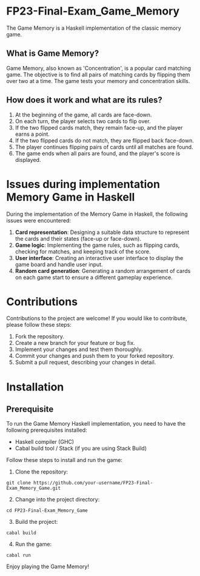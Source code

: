 # FP23-Final-Exam_Game_Memory

The Game Memory is a Haskell implementation of the classic memory game.

## What is Game Memory?

Game Memory, also known as 'Concentration', is a popular card matching game. The objective is to find all pairs of matching cards by flipping them over two at a time. The game tests your memory and concentration skills.

## How does it work and what are its rules?

1. At the beginning of the game, all cards are face-down.
2. On each turn, the player selects two cards to flip over.
3. If the two flipped cards match, they remain face-up, and the player earns a point.
4. If the two flipped cards do not match, they are flipped back face-down.
5. The player continues flipping pairs of cards until all matches are found.
6. The game ends when all pairs are found, and the player's score is displayed.

# Issues during implementation Memory Game in Haskell

During the implementation of the Memory Game in Haskell, the following issues were encountered:

1. **Card representation**: Designing a suitable data structure to represent the cards and their states (face-up or face-down).
2. **Game logic**: Implementing the game rules, such as flipping cards, checking for matches, and keeping track of the score.
3. **User interface**: Creating an interactive user interface to display the game board and handle user input.
4. **Random card generation**: Generating a random arrangement of cards on each game start to ensure a different gameplay experience.

# Contributions

Contributions to the project are welcome! If you would like to contribute, please follow these steps:

1. Fork the repository.
2. Create a new branch for your feature or bug fix.
3. Implement your changes and test them thoroughly.
4. Commit your changes and push them to your forked repository.
5. Submit a pull request, describing your changes in detail.

# Installation

## Prerequisite

To run the Game Memory Haskell implementation, you need to have the following prerequisites installed:

- Haskell compiler (GHC)
- Cabal build tool / Stack (if you are using Stack Build)

Follow these steps to install and run the game:

1. Clone the repository:

```
git clone https://github.com/your-username/FP23-Final-Exam_Memory_Game.git
```

2. Change into the project directory:

```
cd FP23-Final-Exam_Memory_Game
```

3. Build the project:

```
cabal build
```

4. Run the game:

```
cabal run
```

Enjoy playing the Game Memory!
